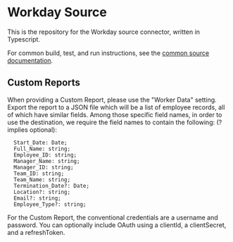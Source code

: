 # Workday Source

This is the repository for the Workday source connector, written in Typescript.

For common build, test, and run instructions, see the [common source documentation](../README.md#common-development-instructions).

## Custom Reports

When providing a Custom Report, please use the "Worker Data" setting. 
Export the report to a JSON file which will be a list of employee records,
all of which have similar fields. Among those specific field names,
in order to use the destination, we require the field names to contain the following:
(? implies optional):
```
  Start_Date: Date;
  Full_Name: string;
  Employee_ID: string;
  Manager_Name: string;
  Manager_ID: string;
  Team_ID: string;
  Team_Name: string;
  Termination_Date?: Date;
  Location?: string;
  Email?: string;
  Employee_Type?: string;
```
For the Custom Report, the conventional credentials are a username and password.
You can optionally include OAuth using a clientId, a clientSecret, and a refreshToken.